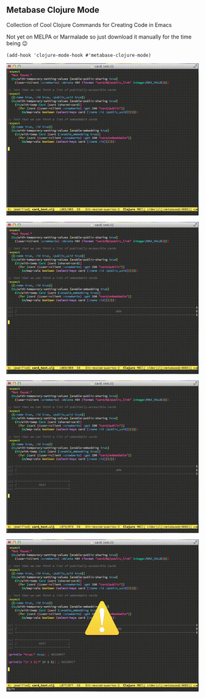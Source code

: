 ## Metabase Clojure Mode

Collection of Cool Clojure Commands for Creating Code in Emacs

Not yet on MELPA or Marmalade so just download it manually for the time being :wink:

```emacs-lisp
(add-hook 'clojure-mode-hook #'metabase-clojure-mode)
```

![Insert a header](images/mbclj-insert-header.mov.gif)

![Insert a variable-sized header](images/mbclj-insert-small-header.mov.gif)

![Insert a println statement](images/mbclj-insert-println.mov.gif)

![Insert a simpler println statement](images/mbclj-insert-println-2.mov.gif)
